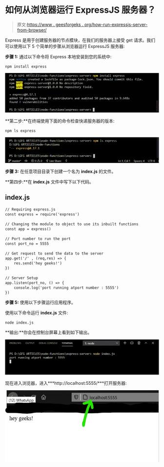 # 如何从浏览器运行 ExpressJS 服务器？

> 原文:[https://www . geesforgeks . org/how-run-expressjs-server-from-browser/](https://www.geeksforgeeks.org/how-to-run-expressjs-server-from-browser/)

Express 是用于创建服务器的节点模块，在我们的服务器上接受 get 请求。我们可以使用以下 5 个简单的步骤从浏览器运行 ExpressJS 服务器:

**步骤 1:** 通过以下命令将 Express 本地安装到您的系统中:

```
npm install express
```

![](img/3ac7a178ee3db6d5795fa4d379005cf3.png)

**第二步:**在终端使用下面的命令检查快递服务器的版本:

```
npm ls express
```

![](img/57bb4180e4c80249bb273e3682902645.png)

**步骤 3:** 在任意项目目录下创建一个名为 **index.js** 的文件。

**第四步:**在 **index.js** 文件中写下以下代码。

## index.js

```
// Requiring express.js
const express = require('express')

// Changing the module to object to use its inbuilt functions
const app = express()

// Port number to run the port
const port_no = 5555

// Get request to send the data to the server
app.get('/' , (req,res) => {
    res.send('hey geeks!')
})

// Server Setup
app.listen(port_no, () => {
    console.log('port running atport number : 5555')
})
```

**步骤 5:** 使用以下步骤运行应用程序。

使用以下命令运行 **index.js** 文件:

```
node index.js
```

**输出:**你会在控制台屏幕上看到如下输出。

![](img/69280b24afff4cee609f3d51bbcea6b9.png)

现在进入浏览器，进入***http://localhost:5555/***打开服务器:

![](img/f2d2893f7669709a9b5273c37524b5ef.png)